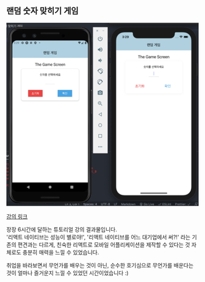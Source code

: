 ## 랜덤 숫자 맞히기 게임

<img src = "screenshot.png" width = "600"/>

[강의 링크](https://www.youtube.com/watch?v=qSRrxpdMpVc&t=3236s)

장장 6시간에 달하는 튜토리얼 강의 결과물입니다.  
'리액트 네이티브는 성능이 별로야!', '리액트 네이티브를 어느 대기업에서 써?!' 라는 기존의 편견과는 다르게, 친숙한 리액트로 모바일 어플리케이션을 제작할 수 있다는 것 자체로도 충분히 매력을 느낄 수 있었습니다.

취업을 바라보면서 무언가를 배우는 것이 아닌, 순수한 호기심으로 무언가를 배운다는 것이 얼마나 즐거운지 느낄 수 있었던 시간이었습니다 :)

